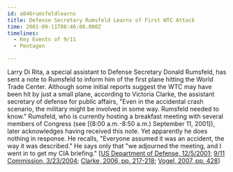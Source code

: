 ```yaml
---
id: a846rumsfeldlearns
title: Defense Secretary Rumsfeld Learns of First WTC Attack
time: 2001-09-11T08:46:00.000Z
timelines:
  - Key Events of 9/11
  - Pentagon

---
```


<!--
![Larry Di Rita.](//i2.wp.com/cdn.historycommons.org/images/events/931_larry_di_rita_2050081722-15378.jpg)
Larry Di Rita.
*[Source: US Department of Defense]*
-->

Larry Di Rita, a special assistant to Defense Secretary Donald Rumsfeld, has sent a note to Rumsfeld to inform him of the first plane hitting the World Trade Center. Although some initial reports suggest the WTC may have been hit by just a small plane, according to Victoria Clarke, the assistant secretary of defense for public affairs, "Even in the accidental crash scenario, the military might be involved in some way. Rumsfeld needed to know." Rumsfeld, who is currently hosting a breakfast meeting with several members of Congress (see [(8:00 a.m.-8:50 a.m.) September 11, 2001]), later acknowledges having received this note. Yet apparently he does nothing in response. He recalls, "Everyone assumed it was an accident, the way it was described." He says only that "we adjourned the meeting, and I went in to get my CIA briefing." [[US Department of Defense, 12/5/2001][1]; [9/11 Commission, 3/23/2004][2]; [Clarke, 2006, pp. 217-218][3]; [Vogel, 2007, pp. 428][4]]

[1]: https://archive.defense.gov/Transcripts/Transcript.aspx?TranscriptID=2603
[2]: http://www.washingtonpost.com/wp-dyn/articles/A17798-2004Mar23.html
[3]: https://www.amazon.com/exec/obidos/ASIN/0743271165/centerforcoop-20/
[4]: https://www.amazon.com/exec/obidos/ASIN/1400063035/centerforcoop-20/
